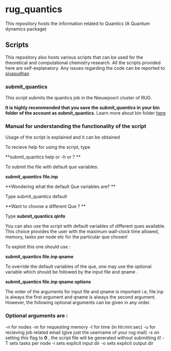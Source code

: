 # rug\_quantics
This repository  hosts the information related to Quantics (A Quantum dynamics package)
## Scripts
This repository also hosts various scripts that can be used for the theoretical and computational chemistry research. All the scripts provided here are self-explanatory. Any issues regarding the code can be reported to [sivasudhan](mailto:s.rathnachalam@rug.nl)
### submit\_quantics
This script submits the quantics job in the Nieuwpoort cluster of RUG.


**It is highly recommended that you save the _submit\_quantics_ in your bin folder of the account as submit\_quantics**. Learn more about bin folder [here](https://askubuntu.com/questions/406491/how-to-create-and-link-a-bin-folder-to-contain-executables)


### Manual for understanding the functionality of the script
Usage of the script is explained and it can be obtained 

 
 To recieve help for using the script, type


**submit\_quantics help or -h or ? **
 
 
 To submit the file with default que variables: 





**_submit\_quantics_** **file.inp** 


**Wondering what the default Que variables are? **


Type submit\_quantics default


**Want to choose a different Que ? **


Type **submit\_quantics qinfo**

You can also use the script with default variables of different ques available. This choice provides the user with the maximum wall-clock time allowed, memory, tasks per node etc for the particular que chosen!


To exploit this one should use :


**submit\_quantics file.inp qname**



To override the default variables of the que, one may use the optional variable which should be followed by the input file and qname . 

**submit\_quantics file.inp qname options**

The order of the arguments for input file and qname is important i.e, file.inp is always the first argument and qname is always the second argument. However, the following optional arguments can be given in any order.


###  Optional arguments are :
-n for nodes
-m for requesting memory
-t for time (in hh:min:sec)
-u for recieving job related email (give just the username of your rug mail)
-s on setting this flag to **0** , the script file will  be generated without submitting it!
-T sets tasks per node
-i sets explicit input dir
-o sets explicit output dir


